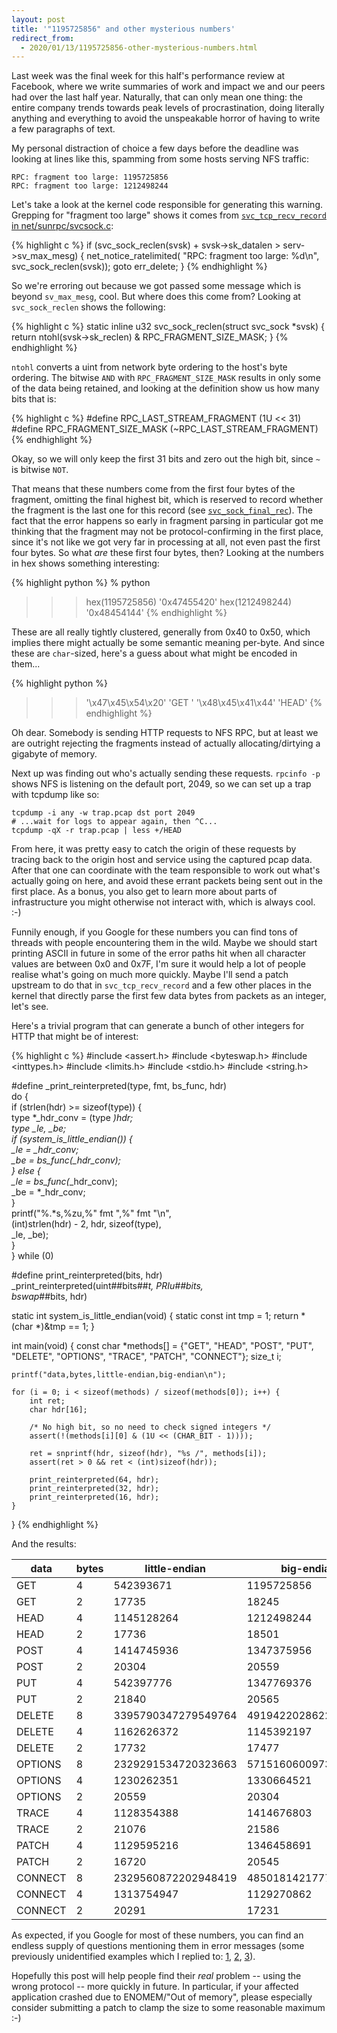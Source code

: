 ```yaml
---
layout: post
title: '"1195725856" and other mysterious numbers'
redirect_from:
  - 2020/01/13/1195725856-other-mysterious-numbers.html
---
```


Last week was the final week for this half's performance review at Facebook,
where we write summaries of work and impact we and our peers had over the last
half year. Naturally, that can only mean one thing: the entire company trends
towards peak levels of procrastination, doing literally anything and everything
to avoid the unspeakable horror of having to write a few paragraphs of text.

My personal distraction of choice a few days before the deadline was looking at
lines like this, spamming from some hosts serving NFS traffic:

    RPC: fragment too large: 1195725856
    RPC: fragment too large: 1212498244

Let's take a look at the kernel code responsible for generating this warning.
Grepping for "fragment too large" shows it comes from [`svc_tcp_recv_record` in
net/sunrpc/svcsock.c](https://git.kernel.org/pub/scm/linux/kernel/git/torvalds/linux.git/tree/net/sunrpc/svcsock.c?h=v5.4#n943):

{% highlight c %}
if (svc_sock_reclen(svsk) + svsk->sk_datalen >
                            serv->sv_max_mesg) {
    net_notice_ratelimited(
        "RPC: fragment too large: %d\n",
        svc_sock_reclen(svsk));
    goto err_delete;
}
{% endhighlight %}

So we're erroring out because we got passed some message which is beyond
`sv_max_mesg`, cool. But where does this come from? Looking at
`svc_sock_reclen` shows the following:

{% highlight c %}
static inline u32 svc_sock_reclen(struct svc_sock *svsk)
{
    return ntohl(svsk->sk_reclen) & RPC_FRAGMENT_SIZE_MASK;
}
{% endhighlight %}

`ntohl` converts a uint from network byte ordering to the host's byte ordering.
The bitwise `AND` with `RPC_FRAGMENT_SIZE_MASK` results in only some of the
data being retained, and looking at the definition show us how many bits that
is:

{% highlight c %}
#define RPC_LAST_STREAM_FRAGMENT (1U << 31)
#define RPC_FRAGMENT_SIZE_MASK   (~RPC_LAST_STREAM_FRAGMENT)
{% endhighlight %}

Okay, so we will only keep the first 31 bits and zero out the high bit, since
`~` is bitwise `NOT`.

That means that these numbers come from the first four bytes of the fragment,
omitting the final highest bit, which is reserved to record whether the
fragment is the last one for this record (see
[`svc_sock_final_rec`](https://git.kernel.org/pub/scm/linux/kernel/git/torvalds/linux.git/tree/include/linux/sunrpc/svcsock.h?h=v5.4#n47)).
The fact that the error happens so early in fragment parsing in particular got
me thinking that the fragment may not be protocol-confirming in the first
place, since it's not like we got very far in processing at all, not even past
the first four bytes. So what *are* these first four bytes, then? Looking at
the numbers in hex shows something interesting:

{% highlight python %}
% python
>>> hex(1195725856)
'0x47455420'
>>> hex(1212498244)
'0x48454144'
{% endhighlight %}

These are all really tightly clustered, generally from 0x40 to 0x50, which
implies there might actually be some semantic meaning per-byte. And since these
are `char`-sized, here's a guess about what might be encoded in them...

{% highlight python %}
>>> '\x47\x45\x54\x20'
'GET '
>>> '\x48\x45\x41\x44'
'HEAD'
{% endhighlight %}

Oh dear. Somebody is sending HTTP requests to NFS RPC, but at least we are
outright rejecting the fragments instead of actually allocating/dirtying a
gigabyte of memory.

Next up was finding out who's actually sending these requests. `rpcinfo -p`
shows NFS is listening on the default port, 2049, so we can set up a trap with
tcpdump like so:

    tcpdump -i any -w trap.pcap dst port 2049
    # ...wait for logs to appear again, then ^C...
    tcpdump -qX -r trap.pcap | less +/HEAD

From here, it was pretty easy to catch the origin of these requests by tracing
back to the origin host and service using the captured pcap data. After that
one can coordinate with the team responsible to work out what's actually going
on here, and avoid these errant packets being sent out in the first place. As a
bonus, you also get to learn more about parts of infrastructure you might
otherwise not interact with, which is always cool. :-)

Funnily enough, if you Google for these numbers you can find tons of threads
with people encountering them in the wild. Maybe we should start printing ASCII
in future in some of the error paths hit when all character values are between
0x0 and 0x7F, I'm sure it would help a lot of people realise what's going on
much more quickly. Maybe I'll send a patch upstream to do that in
`svc_tcp_recv_record` and a few other places in the kernel that directly parse
the first few data bytes from packets as an integer, let's see.

Here's a trivial program that can generate a bunch of other integers for HTTP
that might be of interest:

{% highlight c %}
#include <assert.h>
#include <byteswap.h>
#include <inttypes.h>
#include <limits.h>
#include <stdio.h>
#include <string.h>

#define _print_reinterpreted(type, fmt, bs_func, hdr)           \
    do {                                                        \
        if (strlen(hdr) >= sizeof(type)) {                      \
            type *_hdr_conv = (type *)hdr;                      \
            type _le, _be;                                      \
            if (system_is_little_endian()) {                    \
                _le = *_hdr_conv;                               \
                _be = bs_func(*_hdr_conv);                      \
            } else {                                            \
                _le = bs_func(*_hdr_conv);                      \
                _be = *_hdr_conv;                               \
            }                                                   \
            printf("%.*s,%zu,%" fmt ",%" fmt "\n",              \
                   (int)strlen(hdr) - 2, hdr, sizeof(type),     \
                   _le, _be);                                   \
        }                                                       \
    } while (0)

#define print_reinterpreted(bits, hdr)                          \
    _print_reinterpreted(uint##bits##_t, PRIu##bits,            \
                         bswap_##bits, hdr)

static int system_is_little_endian(void) {
    static const int tmp = 1;
    return *(char *)&tmp == 1;
}

int main(void) {
    const char *methods[] = {"GET",   "HEAD",   "POST",
                             "PUT",   "DELETE", "OPTIONS",
                             "TRACE", "PATCH",  "CONNECT"};
    size_t i;

    printf("data,bytes,little-endian,big-endian\n");

    for (i = 0; i < sizeof(methods) / sizeof(methods[0]); i++) {
        int ret;
        char hdr[16];

        /* No high bit, so no need to check signed integers */
        assert(!(methods[i][0] & (1U << (CHAR_BIT - 1))));

        ret = snprintf(hdr, sizeof(hdr), "%s /", methods[i]);
        assert(ret > 0 && ret < (int)sizeof(hdr));

        print_reinterpreted(64, hdr);
        print_reinterpreted(32, hdr);
        print_reinterpreted(16, hdr);
    }
}
{% endhighlight %}

And the results:

| data    | bytes | little-endian       | big-endian          |
|---------|-------|---------------------|---------------------|
| GET     | 4     | 542393671           | 1195725856          |
| GET     | 2     | 17735               | 18245               |
| HEAD    | 4     | 1145128264          | 1212498244          |
| HEAD    | 2     | 17736               | 18501               |
| POST    | 4     | 1414745936          | 1347375956          |
| POST    | 2     | 20304               | 20559               |
| PUT     | 4     | 542397776           | 1347769376          |
| PUT     | 2     | 21840               | 20565               |
| DELETE  | 8     | 3395790347279549764 | 4919422028622405679 |
| DELETE  | 4     | 1162626372          | 1145392197          |
| DELETE  | 2     | 17732               | 17477               |
| OPTIONS | 8     | 2329291534720323663 | 5715160600973038368 |
| OPTIONS | 4     | 1230262351          | 1330664521          |
| OPTIONS | 2     | 20559               | 20304               |
| TRACE   | 4     | 1128354388          | 1414676803          |
| TRACE   | 2     | 21076               | 21586               |
| PATCH   | 4     | 1129595216          | 1346458691          |
| PATCH   | 2     | 16720               | 20545               |
| CONNECT | 8     | 2329560872202948419 | 4850181421777769504 |
| CONNECT | 4     | 1313754947          | 1129270862          |
| CONNECT | 2     | 20291               | 17231               |

As expected, if you Google for most of these numbers, you can find an endless
supply of questions mentioning them in error messages (some previously
unidentified examples which I replied to:
[1](https://github.com/inconshreveable/ngrok/issues/545),
[2](https://stackoverflow.com/a/59730358/945780),
[3](https://github.com/ehang-io/nps/issues/315)).

Hopefully this post will help people find their *real* problem -- using the
wrong protocol -- more quickly in future. In particular, if your affected
application crashed due to ENOMEM/"Out of memory", please especially consider
submitting a patch to clamp the size to some reasonable maximum :-)
